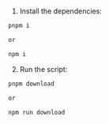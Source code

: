 #

1. Install the dependencies:

```bash
pnpm i

or

npm i
```

2. Run the script:

```bash
pnpm download

or

npm run download
```
